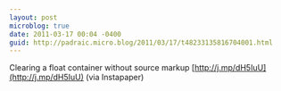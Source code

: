 ```yaml
---
layout: post
microblog: true
date: 2011-03-17 00:04 -0400
guid: http://padraic.micro.blog/2011/03/17/t48233135816704001.html
---
```

Clearing a float container without source markup [http://j.mp/dH5IuU](http://j.mp/dH5IuU) (via Instapaper)

